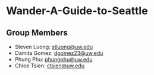 # Wander-A-Guide-to-Seattle

## Group Members
- Steven Luong: stluong@uw.edu
- Damita Gomez: dgomez23@uw.edu
- Phung Phu: phungphu@uw.edu
- Chloe Tsien: ctsien@uw.edu
